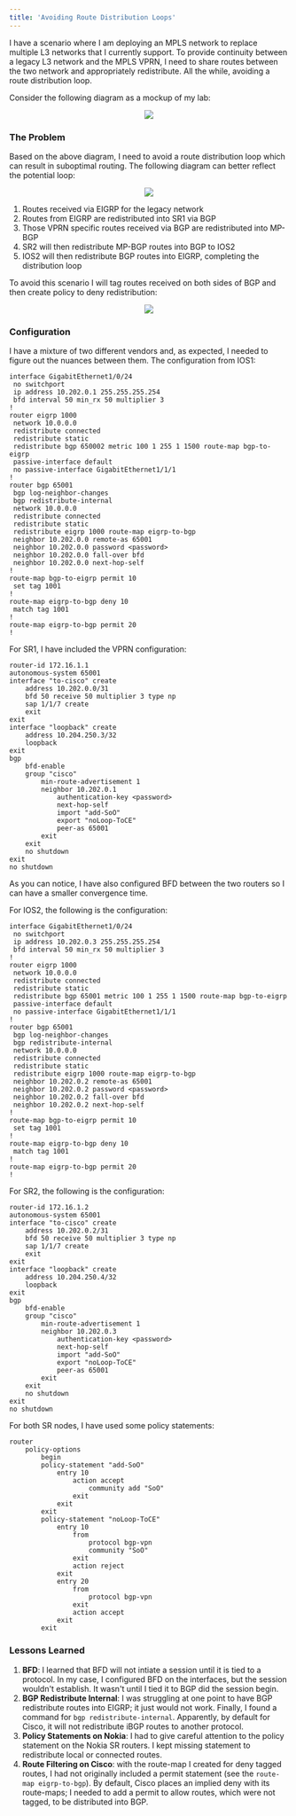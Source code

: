 ```yaml
---
title: 'Avoiding Route Distribution Loops'
---
```


I have a scenario where I am deploying an MPLS network to replace  multiple L3 networks that I currently support.  To provide continuity between a legacy L3 network and the MPLS VPRN, I need to share routes between the two network and appropriately redistribute.  All the while, avoiding a route distribution loop.  

Consider the following diagram as a mockup of my lab:

<p align="center">
  <img src="https://cpajr.com/assets/images/2018-5-21-diagram.png">
</p>

### The Problem

Based on the above diagram, I need to avoid a route distribution loop which can result in suboptimal routing.  The following diagram can better reflect the potential loop:

<p align="center">
  <img src="https://cpajr.com/assets/images/2018-05-21-diagram2.png">
</p>

1. Routes received via EIGRP for the legacy network
2. Routes from EIGRP are redistributed into SR1 via BGP
3. Those VPRN specific routes received via BGP are redistributed into MP-BGP
4. SR2 will then redistribute MP-BGP routes into BGP to IOS2
5. IOS2 will then redistribute BGP routes into EIGRP, completing the distribution loop

To avoid this scenario I will tag routes received on both sides of BGP and then create policy to deny redistribution:

<p align="center">
  <img src="https://cpajr.com/assets/images/2018-05-21-diagram3.png">
</p>

### Configuration

I have a mixture of two different vendors and, as expected, I needed to figure out the nuances between them.  The configuration from IOS1:
```
interface GigabitEthernet1/0/24
 no switchport
 ip address 10.202.0.1 255.255.255.254
 bfd interval 50 min_rx 50 multiplier 3
!
router eigrp 1000
 network 10.0.0.0
 redistribute connected
 redistribute static
 redistribute bgp 650002 metric 100 1 255 1 1500 route-map bgp-to-eigrp
 passive-interface default
 no passive-interface GigabitEthernet1/1/1
!
router bgp 65001
 bgp log-neighbor-changes
 bgp redistribute-internal
 network 10.0.0.0
 redistribute connected
 redistribute static
 redistribute eigrp 1000 route-map eigrp-to-bgp
 neighbor 10.202.0.0 remote-as 65001
 neighbor 10.202.0.0 password <password>
 neighbor 10.202.0.0 fall-over bfd
 neighbor 10.202.0.0 next-hop-self
!
route-map bgp-to-eigrp permit 10
 set tag 1001
!
route-map eigrp-to-bgp deny 10
 match tag 1001
!
route-map eigrp-to-bgp permit 20
!
```
For SR1, I have included the VPRN configuration:
```
router-id 172.16.1.1
autonomous-system 65001
interface "to-cisco" create
    address 10.202.0.0/31
    bfd 50 receive 50 multiplier 3 type np
    sap 1/1/7 create
    exit
exit
interface "loopback" create
    address 10.204.250.3/32
    loopback
exit
bgp
    bfd-enable
    group "cisco"
        min-route-advertisement 1
        neighbor 10.202.0.1
			authentication-key <password>
			next-hop-self
			import "add-SoO"
			export "noLoop-ToCE"
			peer-as 65001
        exit
    exit
    no shutdown
exit
no shutdown
```
As you can notice, I have also configured BFD between the two routers so I can have a smaller convergence time.  

For IOS2, the following is the configuration:
```
interface GigabitEthernet1/0/24
 no switchport
 ip address 10.202.0.3 255.255.255.254
 bfd interval 50 min_rx 50 multiplier 3
!
router eigrp 1000
 network 10.0.0.0
 redistribute connected
 redistribute static
 redistribute bgp 65001 metric 100 1 255 1 1500 route-map bgp-to-eigrp
 passive-interface default
 no passive-interface GigabitEthernet1/1/1
!
router bgp 65001
 bgp log-neighbor-changes
 bgp redistribute-internal
 network 10.0.0.0
 redistribute connected
 redistribute static
 redistribute eigrp 1000 route-map eigrp-to-bgp
 neighbor 10.202.0.2 remote-as 65001
 neighbor 10.202.0.2 password <password>
 neighbor 10.202.0.2 fall-over bfd
 neighbor 10.202.0.2 next-hop-self
!
route-map bgp-to-eigrp permit 10
 set tag 1001
!
route-map eigrp-to-bgp deny 10
 match tag 1001
!
route-map eigrp-to-bgp permit 20
!
```
For SR2, the following is the configuration:
```
router-id 172.16.1.2
autonomous-system 65001
interface "to-cisco" create
    address 10.202.0.2/31
    bfd 50 receive 50 multiplier 3 type np
    sap 1/1/7 create
    exit
exit
interface "loopback" create
    address 10.204.250.4/32
    loopback
exit
bgp
    bfd-enable
    group "cisco"
        min-route-advertisement 1
        neighbor 10.202.0.3
			authentication-key <password>
			next-hop-self
			import "add-SoO"
			export "noLoop-ToCE"
			peer-as 65001
        exit
    exit
    no shutdown
exit
no shutdown
```
For both SR nodes, I have used some policy statements:
```
router
    policy-options
        begin
        policy-statement "add-SoO" 
            entry 10 
                action accept 
                    community add "SoO" 
                exit 
            exit 
        exit 
        policy-statement "noLoop-ToCE" 
            entry 10 
                from  
                    protocol bgp-vpn 
                    community "SoO" 
                exit 
                action reject 
            exit 		 
            entry 20 
                from 
                    protocol bgp-vpn 
                exit 
                action accept 
            exit  
        exit  
```
### Lessons Learned
1. **BFD**: I learned that BFD will not intiate a session until it is tied to a protocol.  In my case, I configured BFD on the interfaces, but the session wouldn't establish.  It wasn't until I tied it to BGP did the session begin.  
2. **BGP Redistribute Internal**: I was struggling at one point to have BGP redistribute routes into EIGRP; it just would not work.  Finally, I found a command for `bgp redistribute-internal`.  Apparently, by default for Cisco, it will not redistribute iBGP routes to another protocol.  
3. **Policy Statements on Nokia**: I had to give careful attention to the policy statement on the Nokia SR routers.  I kept missing statement to redistribute local or connected routes.  
4. **Route Filtering on Cisco**: with the route-map I created for deny tagged routes, I had not originally included a permit statement (see the `route-map eigrp-to-bgp`).  By default, Cisco places an implied deny with its route-maps; I needed to add a permit to allow routes, which were not tagged, to be distributed into BGP.  
